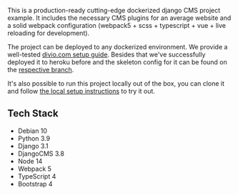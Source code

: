 This is a production-ready cutting-edge dockerized django CMS project example. It includes the necessary CMS plugins for an average website and a solid webpack configuration (webpack5 + scss + typescript + vue + live reloading for development).

The project can be deployed to any dockerized environment. We provide a well-tested [divio.com setup guide](/docs/divio-deployment-setup.md). Besides that we've successfully deployed it to heroku before and the skeleton config for it can be found on the [respective branch](https://github.com/django-cms/djangocms-template/tree/heroku).

It's also possible to run this project locally out of the box, you can clone it and follow [the local setup instructions](/docs/local-setup-instructions.md) to try it out.


## Tech Stack

- Debian 10
- Python 3.9
- Django 3.1
- DjangoCMS 3.8
- Node 14
- Webpack 5
- TypeScript 4
- Bootstrap 4
